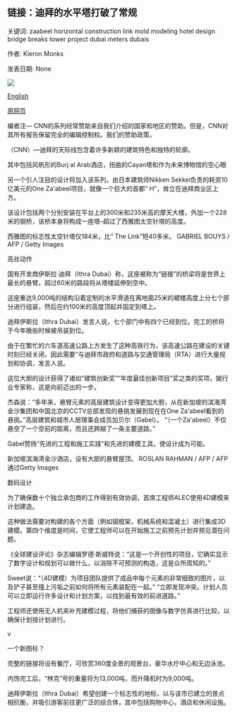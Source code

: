 ## 链接：迪拜的水平塔打破了常规

关键词: zaabeel horizontal construction link mold modeling hotel design bridge breaks tower project dubai meters dubais

作者: Kieron Monks

发表日期: None

![](https://cdn.cnn.com/cnnnext/dam/assets/200115112746-the-link-dubai-super-tease.jpg)

[English](The%20Link%3A%20Dubai%27s%20horizontal%20tower%20breaks%20the%20mold.md)

[原网页](https://edition.cnn.com/travel/article/the-link-dubai-intl/index.html)

编者注— CNN的系列经常赞助来自我们介绍的国家和地区的赞助。但是，CNN对其所有报告保留完全的编辑控制权。我们的赞助政策。

（CNN）—迪拜的天际线包含着许多新颖的建筑特色和独特的轮廓。

其中包括风帆形的Burj al Arab酒店，扭曲的Cayan塔和作为未来博物馆的空心眼

另一个引人注目的设计将加入该系列。由日本建筑师Nikken Sekkei负责的耗资10亿美元的One Za'abeel项目，就像一个巨大的首都“ H”，耸立在迪拜商业区上方。

该设计包括两个分别安装在平台上的300米和235米高的摩天大楼，外加一个228米的钢桥，该桥本身将构成一座塔–超过了西雅图太空针塔的高度。

西雅图的标志性太空针塔仅184米，比“ The Link”短40多米。 GABRIEL BOUYS / AFP / Getty Images

高丝动作

国有开发商伊斯拉·迪拜（Ithra Dubai）称，这座被称为“链接”的桥梁将是世界上最长的悬臂。超过60米的路段将从塔楼延伸到空中。

这座重达9,000吨的结构沿着定制的水平滑道在离地面25米的裙楼高度上分七个部分进行组装，然后在约100米的高度顶起并固定到塔上。

迪拜伊斯拉（Ithra Dubai）发言人说，七个部门中有四个已经到位。完工的桥将于今年晚些时候被吊装到位。

由于在繁忙的六车道高速公路上方发生了这种高铁行为，该高速公路在建设的关键时刻已经关闭，因此需要“与迪拜市政府和道路与交通管理局（RTA）进行大量规划和协调，发言人说。

这位大胆的设计获得了诸如“建筑创新奖”“年度最佳创新项目”奖之类的奖项，据行业专家称，这是向前迈出的一步。

杰森说：“多年来，悬臂元素的高层建筑设计变得更加大胆，从在新加坡的滨海湾金沙集团和中国北京的CCTV总部发现的悬挑发展到现在在One Za'abeel看到的悬挑。”高层建筑和城市人居理事会成员加贝尔（Gabel）。 “（一个Za'abeel）不仅悬空了一个空前的距离，而且还跨越了一条主要道路。”

Gabel赞扬“先进的工程和施工实践”和先进的建模工具，使设计成为可能。

新加坡滨海湾金沙酒店，设有大胆的悬臂屋顶。 ROSLAN RAHMAN / AFP / AFP通过Getty Images

数码设计

为了确保数十个独立承包商的工作得到有效协调，首席工程师ALEC使用4D建模来计划建造。

这种做法需要对构建的各个方面（例如钢框架，机械系统和混凝土）进行集成3D建模。第四个维度是时间，它使工程师可以在开始施工之前预先计划并预见潜在问题。

《全球建设评论》杂志编辑罗德·斯威特说：“这是一个开创性的项目，它确实显示了数字设计和规划可以做什么，以消除不可预测的构造，这是众所周知的。”

Sweet说：“（4D建模）为项目团队提供了成品中每个元素的非常细致的图片，以及铲子甚至撞上污垢之前如何将所有元素装配在一起。” “立即发现冲突。计划人员可以立即运行许多设计和计划方案，以找到最有效的前进道路。”

工程师还使用无人机来补充建模过程，将他们捕获的图像与数字仿真进行比较，以确保计划按计划进行。

v

一个新图标？

完整的链接将设有餐厅，可欣赏360度全景的观景台，豪华水疗中心和无边泳池。

内饰完工后，“林克”号的重量将为13,000吨，而升降机时为9,000吨。

迪拜伊斯拉（Ithra Dubai）希望创建一个标志性的地标，以与该市已建立的景点相抗衡，并吸引游客前往更广泛的综合体，其中包括购物中心，酒店和休闲设施。